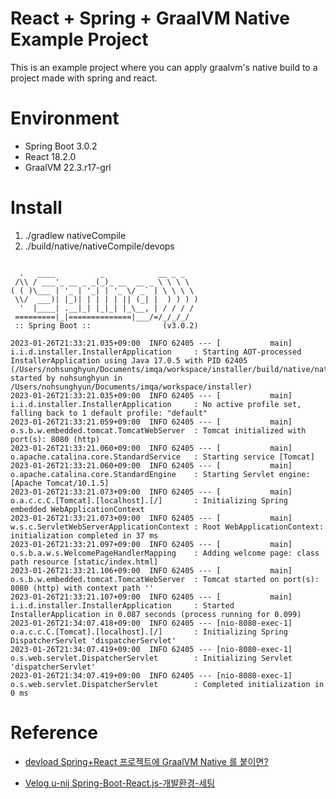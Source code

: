 # React + Spring + GraalVM Native Example Project

This is an example project where you can apply graalvm's native build to a project made with spring and react.

# Environment
- Spring Boot 3.0.2
- React 18.2.0
- GraalVM 22.3.r17-grl

# Install
1. ./gradlew nativeCompile
2. ./build/native/nativeCompile/devops 

```agsl

  .   ____          _            __ _ _
 /\\ / ___'_ __ _ _(_)_ __  __ _ \ \ \ \
( ( )\___ | '_ | '_| | '_ \/ _` | \ \ \ \
 \\/  ___)| |_)| | | | | || (_| |  ) ) ) )
  '  |____| .__|_| |_|_| |_\__, | / / / /
 =========|_|==============|___/=/_/_/_/
 :: Spring Boot ::                (v3.0.2)

2023-01-26T21:33:21.035+09:00  INFO 62405 --- [           main] i.i.d.installer.InstallerApplication     : Starting AOT-processed InstallerApplication using Java 17.0.5 with PID 62405 (/Users/nohsunghyun/Documents/imqa/workspace/installer/build/native/nativeCompile/devops started by nohsunghyun in /Users/nohsunghyun/Documents/imqa/workspace/installer)
2023-01-26T21:33:21.035+09:00  INFO 62405 --- [           main] i.i.d.installer.InstallerApplication     : No active profile set, falling back to 1 default profile: "default"
2023-01-26T21:33:21.059+09:00  INFO 62405 --- [           main] o.s.b.w.embedded.tomcat.TomcatWebServer  : Tomcat initialized with port(s): 8080 (http)
2023-01-26T21:33:21.060+09:00  INFO 62405 --- [           main] o.apache.catalina.core.StandardService   : Starting service [Tomcat]
2023-01-26T21:33:21.060+09:00  INFO 62405 --- [           main] o.apache.catalina.core.StandardEngine    : Starting Servlet engine: [Apache Tomcat/10.1.5]
2023-01-26T21:33:21.073+09:00  INFO 62405 --- [           main] o.a.c.c.C.[Tomcat].[localhost].[/]       : Initializing Spring embedded WebApplicationContext
2023-01-26T21:33:21.073+09:00  INFO 62405 --- [           main] w.s.c.ServletWebServerApplicationContext : Root WebApplicationContext: initialization completed in 37 ms
2023-01-26T21:33:21.097+09:00  INFO 62405 --- [           main] o.s.b.a.w.s.WelcomePageHandlerMapping    : Adding welcome page: class path resource [static/index.html]
2023-01-26T21:33:21.106+09:00  INFO 62405 --- [           main] o.s.b.w.embedded.tomcat.TomcatWebServer  : Tomcat started on port(s): 8080 (http) with context path ''
2023-01-26T21:33:21.107+09:00  INFO 62405 --- [           main] i.i.d.installer.InstallerApplication     : Started InstallerApplication in 0.087 seconds (process running for 0.099)
2023-01-26T21:34:07.418+09:00  INFO 62405 --- [nio-8080-exec-1] o.a.c.c.C.[Tomcat].[localhost].[/]       : Initializing Spring DispatcherServlet 'dispatcherServlet'
2023-01-26T21:34:07.419+09:00  INFO 62405 --- [nio-8080-exec-1] o.s.web.servlet.DispatcherServlet        : Initializing Servlet 'dispatcherServlet'
2023-01-26T21:34:07.419+09:00  INFO 62405 --- [nio-8080-exec-1] o.s.web.servlet.DispatcherServlet        : Completed initialization in 0 ms
```

# Reference
- [devload Spring+React 프로젝트에 GraalVM Native 를 붙이면?](https://medium.com/@sunghyunroh/spring-react-%ED%94%84%EB%A1%9C%EC%A0%9D%ED%8A%B8%EC%97%90-graalvm-native-%EB%A5%BC-%EB%B6%99%EC%9D%B4%EB%A9%B4-fe9b8682209c?source=social.fb)

- [Velog u-nij Spring-Boot-React.js-개발환경-세팅](https://velog.io/@u-nij/Spring-Boot-React.js-%EA%B0%9C%EB%B0%9C%ED%99%98%EA%B2%BD-%EC%84%B8%ED%8C%85) 
